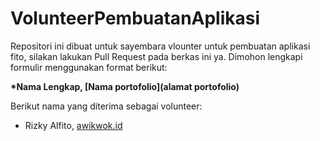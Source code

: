 # VolunteerPembuatanAplikasi
Repositori ini dibuat untuk sayembara vlounter untuk pembuatan aplikasi fito, silakan lakukan Pull Request pada berkas ini ya. Dimohon lengkapi formulir menggunakan format berikut:

**\*Nama Lengkap, [Nama portofolio](alamat portofolio)**

Berikut nama yang diterima sebagai volunteer:
* Rizky Alfito, [awikwok.id](https://awikwok.id)
